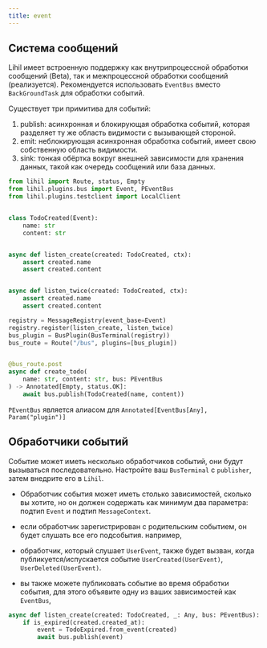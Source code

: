 ```yaml
---
title: event
---
```


## Система сообщений

Lihil имеет встроенную поддержку как внутрипроцессной обработки сообщений (Beta), так и межпроцессной обработки сообщений (реализуется). Рекомендуется использовать `EventBus` вместо `BackGroundTask` для обработки событий.

Существует три примитива для событий:

1. publish: асинхронная и блокирующая обработка событий, которая разделяет ту же область видимости с вызывающей стороной.
2. emit: неблокирующая асинхронная обработка событий, имеет свою собственную область видимости.
3. sink: тонкая обёртка вокруг внешней зависимости для хранения данных, такой как очередь сообщений или база данных.

```python
from lihil import Route, status, Empty
from lihil.plugins.bus import Event, PEventBus
from lihil.plugins.testclient import LocalClient


class TodoCreated(Event):
    name: str
    content: str


async def listen_create(created: TodoCreated, ctx):
    assert created.name
    assert created.content


async def listen_twice(created: TodoCreated, ctx):
    assert created.name
    assert created.content

registry = MessageRegistry(event_base=Event)
registry.register(listen_create, listen_twice)
bus_plugin = BusPlugin(BusTerminal(registry))
bus_route = Route("/bus", plugins=[bus_plugin])


@bus_route.post
async def create_todo(
    name: str, content: str, bus: PEventBus
) -> Annotated[Empty, status.OK]:
    await bus.publish(TodoCreated(name, content))
```

`PEventBus` является алиасом для `Annotated[EventBus[Any], Param("plugin")]`

## Обработчики событий

Событие может иметь несколько обработчиков событий, они будут вызываться последовательно. Настройте ваш `BusTerminal` с `publisher`, затем внедрите его в `Lihil`.

- Обработчик события может иметь столько зависимостей, сколько вы хотите, но он должен содержать как минимум два параметра: подтип `Event` и подтип `MessageContext`.

- если обработчик зарегистрирован с родительским событием, он будет слушать все его подсобытия.
  например,

- обработчик, который слушает `UserEvent`, также будет вызван, когда публикуется/испускается событие `UserCreated(UserEvent)`, `UserDeleted(UserEvent)`.

- вы также можете публиковать событие во время обработки события, для этого объявите одну из ваших зависимостей как `EventBus`,

```python
async def listen_create(created: TodoCreated, _: Any, bus: PEventBus):
    if is_expired(created.created_at):
        event = TodoExpired.from_event(created)
        await bus.publish(event)
```
